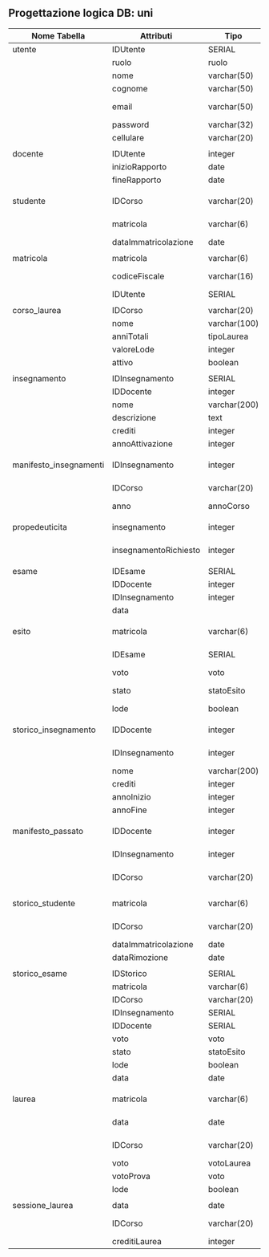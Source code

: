 ## Progettazione logica DB: uni
| Nome Tabella           | Attributi             | Tipo         | Chiave  | Vincoli         | Default   |
| ---------------------- | --------------------- | ------------ | ------- | --------------- | --------- |
| utente                 | IDUtente              | SERIAL       | PK      |                 |           |
|                        | ruolo                 | ruolo        |         | NOTNULL         |           |
|                        | nome                  | varchar(50)  |         | NOTNULL         |           |
|                        | cognome               | varchar(50)  |         | NOTNULL         |           |
|                        | email                 | varchar(50)  |         | NOTNULL, UNIQUE |           |
|                        | password              | varchar(32)  |         | NOTNULL         |           |
|                        | cellulare             | varchar(20)  |         | NOTNULL         |           |
|                        |                       |              |         |                 |           |
| docente                | IDUtente              | integer      | PK, FK  |                 |           |
|                        | inizioRapporto        | date         |         | NOTNULL         |           |
|                        | fineRapporto          | date         |         |                 | NULL      |
|                        |                       |              |         |                 |           |
| studente               | IDCorso               | varchar(20)  | PPK, FK |                 |           |
|                        | matricola             | varchar(6)   | PPK, FK |                 |           |
|                        | dataImmatricolazione  | date         |         | NOTNULL         |           |
|                        |                       |              |         |                 |           |
| matricola              | matricola             | varchar(6)   | PK      |                 |           |
|                        | codiceFiscale         | varchar(16)  |         | NOTNULL, UNIQUE |           |
|                        | IDUtente              | SERIAL       | FK      |                 |           |
|                        |                       |              |         |                 |           |
| corso_laurea           | IDCorso               | varchar(20)  | PK      |                 |           |
|                        | nome                  | varchar(100) |         | NOTNULL         |           |
|                        | anniTotali            | tipoLaurea   |         | NOTNULL         |           |
|                        | valoreLode            | integer      |         | NOTNULL         |           |
|                        | attivo                | boolean      |         | NOTNULL         | True      |
|                        |                       |              |         |                 |           |
| insegnamento           | IDInsegnamento        | SERIAL       | PK      |                 |           |
|                        | IDDocente             | integer      | FK      |                 | NULL      |
|                        | nome                  | varchar(200) |         | NOTNULL         |           |
|                        | descrizione           | text         |         |                 |           |
|                        | crediti               | integer      |         | NOTNULL         |           |
|                        | annoAttivazione       | integer      |         | NOTNULL         |           |
|                        |                       |              |         |                 |           |
| manifesto_insegnamenti | IDInsegnamento        | integer      | PPK, FK |                 |           |
|                        | IDCorso               | varchar(20)  | PPK, FK |                 |           |
|                        | anno                  | annoCorso    |         | NOTNULL         |           |
|                        |                       |              |         |                 |           |
| propedeuticita         | insegnamento          | integer      | PPK, FK |                 |           |
|                        | insegnamentoRichiesto | integer      | PPK, FK |                 |           |
|                        |                       |              |         |                 |           |
| esame                  | IDEsame               | SERIAL       | PK      |                 |           |
|                        | IDDocente             | integer      | FK      |                 |           |
|                        | IDInsegnamento        | integer      | FK      |                 |           |
|                        | data                  |              |         | NOTNULL         |           |
|                        |                       |              |         |                 |           |
| esito                  | matricola             | varchar(6)   | PPK, FK |                 |           |
|                        | IDEsame               | SERIAL       | PPK, FK |                 |           |
|                        | voto                  | voto         |         |                 | NULL      |
|                        | stato                 | statoEsito   |         |                 | In attesa |
|                        | lode                  | boolean      |         |                 | NULL      |
|                        |                       |              |         |                 |           |
| storico_insegnamento   | IDDocente             | integer      | PPK, FK |                 |           |
|                        | IDInsegnamento        | integer      | PPK, FK |                 |           |
|                        | nome                  | varchar(200) |         | NOTNULL         |           |
|                        | crediti               | integer      |         | NOTNULL         |           |
|                        | annoInizio            | integer      |         | NOTNULL         |           |
|                        | annoFine              | integer      |         | NOTNULL         |           |
|                        |                       |              |         |                 |           |
| manifesto_passato      | IDDocente             | integer      | PPK, FK |                 |           |
|                        | IDInsegnamento        | integer      | PPK, FK |                 |           |
|                        | IDCorso               | varchar(20)  | PPK, FK |                 |           |
|                        |                       |              |         |                 |           |
| storico_studente       | matricola             | varchar(6)   | PPK, FK |                 |           |
|                        | IDCorso               | varchar(20)  | PPK, FK |                 |           |
|                        | dataImmatricolazione  | date         |         | NOTNULL         |           |
|                        | dataRimozione         | date         |         | NOTNULL         |           |
|                        |                       |              |         |                 |           |
| storico_esame          | IDStorico             | SERIAL       | PK      |                 |           |
|                        | matricola             | varchar(6)   | FK      |                 |           |
|                        | IDCorso               | varchar(20)  | FK      |                 |           |
|                        | IDInsegnamento        | SERIAL       | FK      |                 |           |
|                        | IDDocente             | SERIAL       | FK      |                 |           |
|                        | voto                  | voto         |         |                 |           |
|                        | stato                 | statoEsito   |         | NOTNULL         |           |
|                        | lode                  | boolean      |         |                 |           |
|                        | data                  | date         |         | NOTNULL         |           |
|                        |                       |              |         |                 |           |
| laurea                 | matricola             | varchar(6)   | PPK, FK |                 |           |
|                        | data                  | date         | PPK, FK |                 |           |
|                        | IDCorso               | varchar(20)  | PPK, FK |                 |           |
|                        | voto                  | votoLaurea   |         | NOTNULL         |           |
|                        | votoProva             | voto         |         | NOTNULL         |           |
|                        | lode                  | boolean      |         |                 | NULL      |
|                        |                       |              |         |                 |           |
| sessione_laurea        | data                  | date         | PPK     |                 |           |
|                        | IDCorso               | varchar(20)  | PPK, FK |                 |           |
|                        | creditiLaurea         | integer      |         | NOTNULL         |           |
